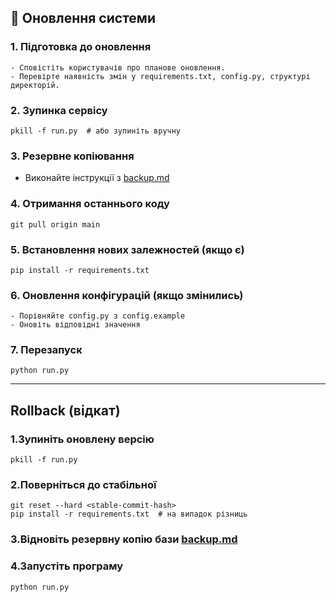 ## 🔄 Оновлення системи

### 1. Підготовка до оновлення
    - Сповістіть користувачів про планове оновлення.
    - Перевірте наявність змін у requirements.txt, config.py, структурі директорій.

### 2. Зупинка сервісу
```
pkill -f run.py  # або зупиніть вручну
```

### 3. Резервне копіювання
- Виконайте інструкції з [backup.md](./backup.md)

### 4. Отримання останнього коду
```
git pull origin main
```

### 5. Встановлення нових залежностей (якщо є)
```
pip install -r requirements.txt
```

### 6. Оновлення конфігурацій (якщо змінились)
    - Порівняйте config.py з config.example
    - Оновіть відповідні значення

### 7. Перезапуск
```
python run.py
```

---

## Rollback (відкат)

### 1.Зупиніть оновлену версію
```
pkill -f run.py
```

### 2.Поверніться до стабільної
```
git reset --hard <stable-commit-hash>
pip install -r requirements.txt  # на випадок різниць
```

### 3.Відновіть резервну копію бази [backup.md](./backup.md)

### 4.Запустіть програму
```
python run.py
```
